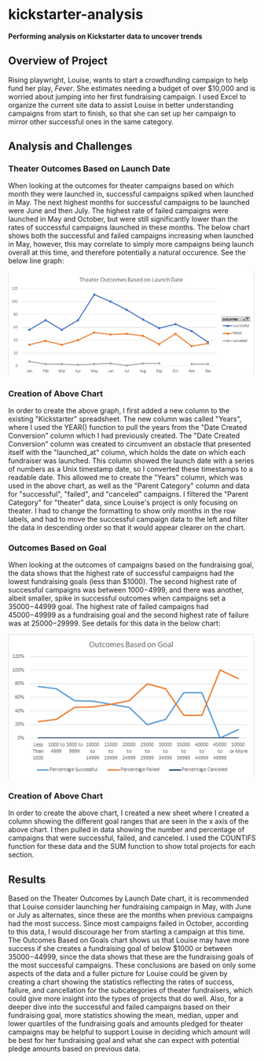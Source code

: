 # kickstarter-analysis
**Performing analysis on Kickstarter data to uncover trends**

## Overview of Project
Rising playwright, Louise, wants to start a crowdfunding campaign to help fund her play, *Fever*. She estimates needing a budget of over $10,000 and is worried about jumping into her first fundraising campaign. I used Excel to organize the current site data to assist Louise in better understanding campaigns from start to finish, so that she can set up her campaign to mirror other successful ones in the same category. 

## Analysis and Challenges
### Theater Outcomes Based on Launch Date
When looking at the outcomes for theater campaigns based on which month they were launched in, successful campaigns spiked when launched in May. The next highest months for successful campaigns to be launched were June and then July. The highest rate of failed campaigns were launched in May and October, but were still significantly lower than the rates of successful campaigns launched in these months. The below chart shows both the successful and failed campaigns increasing when launched in May, however, this may correlate to simply more campaigns being launch overall at this time, and therefore potentially a natural occurence. See the below line graph:


![Theater Outcomes Based on Launch Date](Theater_Outcomes_vs_Launch.png)

### Creation of Above Chart
In order to create the above graph, I first added a new column to the existing "Kickstarter" spreadsheet. The new column was called "Years", where I used the YEAR() function to pull the years from the "Date Created Conversion" column which I had previously created. The "Date Created Conversion" column was created to circumvent an obstacle that presented itself with the "launched_at" column, which holds the date on which each fundraiser was launched. This column showed the launch date with a series of numbers as a Unix timestamp date, so I converted these timestamps to a readable date. This allowed me to create the "Years" column, which was used in the above chart, as well as the "Parent Category" column and data for "successful", "failed", and "canceled" campaigns. I filtered the "Parent Category" for "theater" data, since Louise's project is only focusing on theater. I had to change the formatting to show only months in the row labels, and had to move the successful campaign data to the left and filter the data in descending order so that it would appear clearer on the chart. 

### Outcomes Based on Goal
When looking at the outcomes of campaigns based on the fundraising goal, the data shows that the highest rate of successful campaigns had the lowest fundraising goals (less than $1000). The second highest rate of successful campaigns was between $1000-$4999, and there was another, albeit smaller, spike in successful outcomes when campaigns set a $35000-$44999 goal. The highest rate of failed campaigns had $45000-$49999 as a fundraising goal and the second highest rate of failure was at $25000-$29999. See details for this data in the below chart:

![Outcomes Based on Goal](Outcomes_vs_Goals.png)

### Creation of Above Chart
In order to create the above chart, I created a new sheet where I created a column showing the different goal ranges that are seen in the x axis of the above chart. I then pulled in data showing the number and percentage of campaigns that were successful, failed, and canceled. I used the COUNTIFS function for these data and the SUM function to show total projects for each section. 

## Results
Based on the Theater Outcomes by Launch Date chart, it is recommended that Louise consider launching her fundraising campaign in May, with June or July as alternates, since these are the months when previous campaigns had the most success. Since most campaigns failed in October, according to this data, I would discourage her from starting a campaign at this time. The Outcomes Based on Goals chart shows us that Louise may have more success if she creates a fundraising goal of below $1000 or between $35000-$44999, since the data shows that these are the fundraising goals of the most successful campaigns. These conclusions are based on only some aspects of the data and a fuller picture for Louise could be given by creating a chart showing the statistics reflecting the rates of success, failure, and cancellation for the subcategories of theater fundraisers, which could give more insight into the types of projects that do well. Also, for a deeper dive into the successful and failed campaigns based on their fundraising goal, more statistics showing the mean, median, upper and lower quartiles of the fundraising goals and amounts pledged for theater campaigns may be helpful to support Louise in deciding which amount will be best for her fundraising goal and what she can expect with potential pledge amounts based on previous data. 